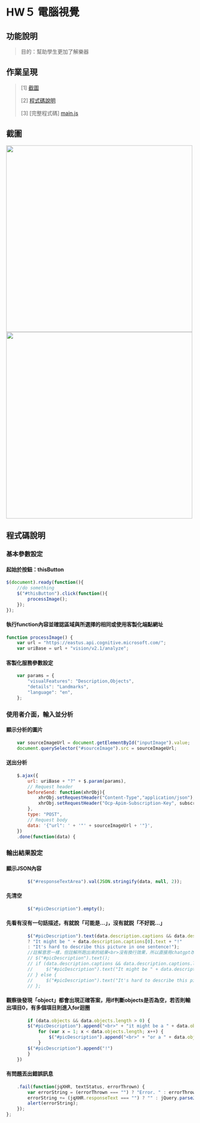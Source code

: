 # HW５ 電腦視覺
## 功能說明
> 目的：幫助學生更加了解樂器

## 作業呈現
> [1] [截圖]()
>
> [2] [程式碼說明](https://github.com/Lindergithub/LAT/blob/main/HW5/README.md#%E7%A8%8B%E5%BC%8F%E7%A2%BC%E8%AA%AA%E6%98%8E)
>
> [3] [完整程式碼] [main.js](https://github.com/Lindergithub/LAT/blob/main/HW5/main%E6%8B%B7%E8%B2%9D.js)
## 截圖
<img src='chatbot.png' width='500'> <img src='chatrot.png' width='500'>

## 程式碼說明
### 基本參數設定
#### 起始於按鈕：thisButton
```js
$(document).ready(function(){
    //do something
    $("#thisButton").click(function(){
        processImage();
    });
});
```
#### 執行function內容並確認區域與所選擇的相同或使用客製化端點網址
```js
function processImage() {
    var url = "https://eastus.api.cognitive.microsoft.com/";
    var uriBase = url + "vision/v2.1/analyze";
```
#### 客製化服務參數設定
```js    
    var params = {
        "visualFeatures": "Description,Objects",
        "details": "Landmarks",
        "language": "en",
    };
```
### 使用者介面，輸入並分析
#### 顯示分析的圖片
```js
    var sourceImageUrl = document.getElementById("inputImage").value;
    document.querySelector("#sourceImage").src = sourceImageUrl;
```
#### 送出分析
```js
    $.ajax({
        url: uriBase + "?" + $.param(params),
        // Request header
        beforeSend: function(xhrObj){
            xhrObj.setRequestHeader("Content-Type","application/json");
            xhrObj.setRequestHeader("Ocp-Apim-Subscription-Key", subscriptionKey);
        },
        type: "POST",
        // Request body
        data: '{"url": ' + '"' + sourceImageUrl + '"}',
    })
    .done(function(data) {
```
### 輸出結果設定
#### 顯示JSON內容
```js
        $("#responseTextArea").val(JSON.stringify(data, null, 2));
```
#### 先清空
```js
        $("#picDescription").empty();
```
#### 先看有沒有一句話描述，有就說「可能是...」，沒有就説「不好説...」
```js
        $("#picDescription").text(data.description.captions && data.description.captions.length > 0
        ? "It might be " + data.description.captions[0].text + "!"
        : "It's hard to describe this picture in one sentence!");
        //註解意思一樣，但註解所跑出來的結果<br>沒有換行效果，所以直接用chatgpt改成上面三行
        // $("#picDescription").text();
        // if (data.description.captions && data.description.captions.length > 0) {
        //     $("#picDescription").text("It might be " + data.description.captions[0].text + "<br>")
        // } else {
        //     $("#picDescription").text("It's hard to describe this picture in one sentence!" + "<br>")
        // };
```
#### 觀察後發現「object」都會出現正確答案，用if判斷objects是否為空，若否則輸出項目0，有多個項目則進入for迴圈
```js 
        if (data.objects && data.objects.length > 0) {
        $("#picDescription").append("<br>" + "it might be a " + data.objects[0].object )    
            for (var x = 1; x < data.objects.length; x++) {
                $("#picDescription").append("<br>" + "or a " + data.objects[x].object);
            }
        $("#picDescription").append("!")    
        }
    })
```
#### 有問題丟出錯誤訊息
```js
    .fail(function(jqXHR, textStatus, errorThrown) {
        var errorString = (errorThrown === "") ? "Error. " : errorThrown + " (" + jqXHR.status + "): ";
        errorString += (jqXHR.responseText === "") ? "" : jQuery.parseJSON(jqXHR.responseText).message;
        alert(errorString);
    });
};
```
